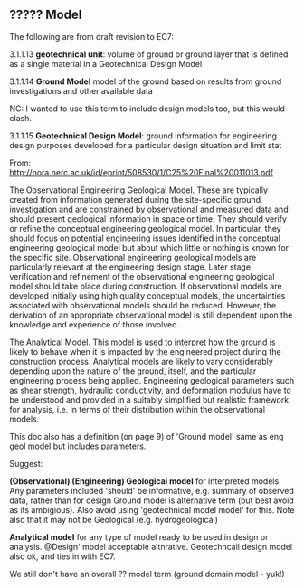 ## ????? Model ##

The following are from draft revision to EC7:

3.1.1.13 **geotechnical unit**: volume of ground or ground layer that is defined as a single material in a Geotechnical Design Model

3.1.1.14 **Ground Model** model of the ground based on results from ground investigations and other available data

NC: I wanted to use this term to include design models too, but this would clash.

3.1.1.15 **Geotechnical Design Model**: ground information for engineering design purposes developed for a particular design situation and limit stat

From: http://nora.nerc.ac.uk/id/eprint/508530/1/C25%20Final%20011013.pdf

The Observational Engineering Geological Model. These are typically 
created from information generated during the site-specific ground 
investigation and are constrained by observational and measured data and 
should present geological information in space or time. They should verify 
or refine the conceptual engineering geological model. In particular, they 
should focus on potential engineering issues identified in the conceptual 
engineering geological model but about which little or nothing is known 
for the specific site.  Observational engineering geological models are 
particularly relevant at the engineering design stage. Later stage 
verification and refinement of the observational engineering geological 
model should take place during construction. If observational models are 
developed initially using high quality conceptual models, the uncertainties 
associated with observational models should be reduced. However, the 
derivation of an appropriate observational model is still dependent upon 
the knowledge and experience of those involved. 
 
The Analytical Model. This model is used to interpret how the ground is 
likely to behave when it is impacted by the engineered project during the 
construction process. Analytical models are likely to vary considerably 
depending upon the nature of the ground, itself, and the particular 
engineering process being applied. Engineering geological parameters 
such as shear strength, hydraulic conductivity, and deformation modulus 
have to be understood and provided in a suitably simplified but realistic 
framework for analysis, i.e. in terms of their distribution within the 
observational models.

This doc also has a definition (on page 9) of 'Ground model' same as eng geol model but includes parameters.

Suggest:

**(Observational) (Engineering) Geological model** for interpreted models.
Any parameters included 'should' be informative, e.g. summary of observed data, rather than for design
Ground model is alternative term (but best avoid as its ambigious). 
Also avoid using 'geotechnical model model' for this.
Note also that it may not be Geological (e.g. hydrogeological)

**Analytical model** for any type of model ready to be used in design or analysis.
@Design' model acceptable altnrative.  Geotechncail design model also ok, and ties in with EC7.

We still don't have an overall  ?? model term (ground domain model - yuk!)



